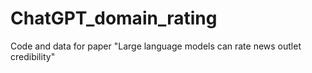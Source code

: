 # ChatGPT_domain_rating
Code and data for paper "Large language models can rate news outlet credibility"
